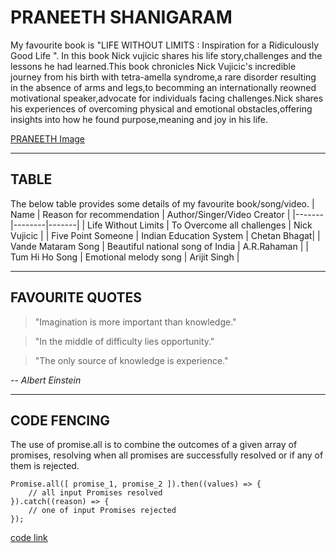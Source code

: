 # PRANEETH SHANIGARAM
My favourite book is "LIFE WITHOUT LIMITS : Inspiration for a Ridiculously Good Life ". In this book Nick vujicic shares his life story,challenges and the lessons he had learned.This book chronicles Nick Vujicic's incredible journey from his birth with tetra-amella syndrome,a rare disorder resulting in the absence of arms and legs,to becomming an internationally reowned motivational speaker,advocate for individuals facing challenges.Nick shares his experiences of overcoming physical and emotional obstacles,offering insights into how he found purpose,meaning and joy in his life.

[PRANEETH Image](./IMG_Praneeth_Shanigaram.jpg)

-------
## TABLE
The below table provides some details of my favourite book/song/video.
| Name | Reason for recommendation | Author/Singer/Video Creator |
|-------|--------|-------|
| Life Without Limits | To Overcome all challenges | Nick Vujicic |
| Five Point Someone | Indian Education System | Chetan Bhagat|
| Vande Mataram Song | Beautiful national song of India | A.R.Rahaman |
| Tum Hi Ho Song | Emotional melody song | Arijit Singh |

-------
## FAVOURITE QUOTES
>"Imagination is more important than knowledge."

>"In the middle of difficulty lies opportunity."

>"The only source of knowledge is experience."

-- *Albert Einstein*

-------
## CODE FENCING
The use of promise.all is to combine the outcomes of a given array of promises, resolving when all promises are successfully resolved or if any of them is rejected.

```
Promise.all([ promise_1, promise_2 ]).then((values) => {
    // all input Promises resolved
}).catch((reason) => {
    // one of input Promises rejected
});
```

[code link](https://code.pieces.app/collections/javascript)
